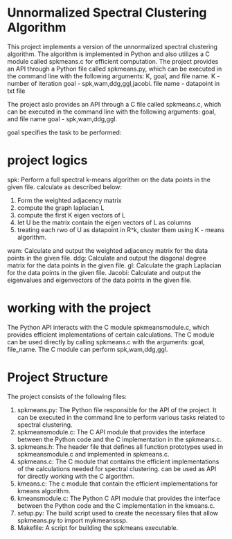 # Unnormalized Spectral Clustering Algorithm

This project implements a version of the unnormalized spectral clustering algorithm. 
The algorithm is implemented in Python and also utilizes a C module called spkmeans.c for efficient computation. The project provides an API through a Python file called spkmeans.py, which can be executed in the command line with the following arguments: K, goal, and file name.
K - number of iteration
goal - spk,wam,ddg,ggl,jacobi.
file name - datapoint in txt file

The project aslo provides an API through a C file called spkmeans.c, which can be executed in the command line with the following arguments: goal, and file name
goal - spk,wam,ddg,ggl.

goal specifies the task to be performed:

# project logics

spk: Perform a full spectral k-means algorithm on the data points in the given file. 
calculate as described below:
1. Form the weighted adjacency matrix
2. compute the graph laplacian L
3. compute the first K eigen vectors of L
4. let U be the matrix contain the eigen vectors of L as columns
5. treating each rwo of U as datapoint in R^k, cluster them using K - means algorithm.


wam: Calculate and output the weighted adjacency matrix for the data points in the given file.
ddg: Calculate and output the diagonal degree matrix for the data points in the given file.
gl: Calculate the graph Laplacian for the data points in the given file.
Jacobi: Calculate and output the eigenvalues and eigenvectors of the data points in the given file.

# working with the project
The Python API interacts with the C module spkmeansmodule.c, which provides efficient implementations of certain calculations. 
The C module can be used directly by calling spkmeans.c with the arguments: goal, file_name.
The C module can perform spk,wam,ddg,ggl.





# Project Structure

The project consists of the following files:

1. spkmeans.py: The Python file responsible for the API of the project. It can be executed in the command line to perform various tasks related to spectral clustering.
2. spkmeansmodule.c: The C API module that provides the interface between the Python code and the C implementation in the spkmeans.c.
3. spkmeans.h: The header file that defines all function prototypes used in spkmeansmodule.c and implemented in spkmeans.c.
4. spkmeans.c: The C module that contains the efficient implementations of the calculations needed for spectral clustering. can be used as API for directly working with the C algorithm.
5. kmeans.c: The c module that contain the efficient implementations for kmeans algorithm.
6. kmeansmodule.c: The Python C API module that provides the interface between the Python code and the C implementation in the kmeans.c.
7. setup.py: The build script used to create the necessary files that allow spkmeans.py to import mykmeansssp.
8. Makefile: A script for building the spkmeans executable.
